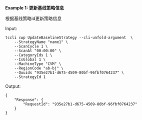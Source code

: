 **Example 1: 更新基线策略信息**

根据基线策略id更新策略信息

Input: 

```
tccli cwp UpdateBaselineStrategy --cli-unfold-argument  \
    --StrategyName "name1" \
    --ScanCycle 1 \
    --ScanAt "00:00:00" \
    --CategoryIds 1 \
    --IsGlobal 1 \
    --MachineType "CVM" \
    --RegionCode "ab-bj" \
    --Quuids "935e27b1-d675-4509-80bf-96fbf0764237" \
    --StrategyId 1
```

Output: 
```
{
    "Response": {
        "RequestId": "935e27b1-d675-4509-80bf-96fbf0764237"
    }
}
```

